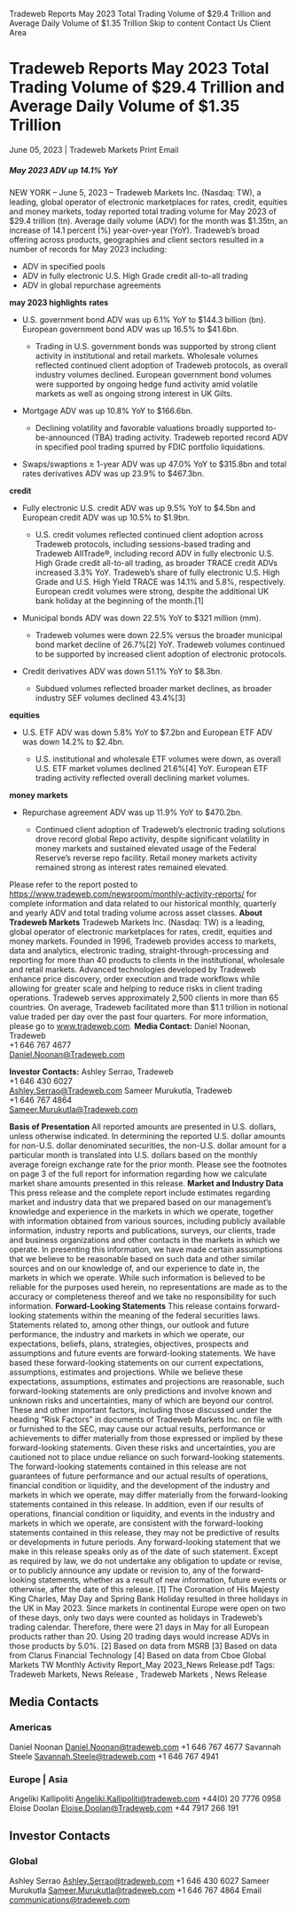 Tradeweb Reports May 2023 Total Trading Volume of $29.4 Trillion and Average Daily Volume of $1.35 Trillion Skip to content 
Contact Us  Client Area
# Tradeweb Reports May 2023 Total Trading Volume of $29.4 Trillion and Average Daily Volume of $1.35 Trillion
June 05, 2023 | Tradeweb Markets 
Print
Email
##### May 2023 ADV up 14.1% YoY
NEW YORK – June 5, 2023 – Tradeweb Markets Inc. (Nasdaq: TW), a leading, global operator of electronic marketplaces for rates, credit, equities and money markets, today reported total trading volume for May 2023 of $29.4 trillion (tn). Average daily volume (ADV) for the month was $1.35tn, an increase of 14.1 percent (%) year-over-year (YoY).
Tradeweb’s broad offering across products, geographies and client sectors resulted in a number of records for May 2023 including:
  * ADV in specified pools
  * ADV in fully electronic U.S. High Grade credit all-to-all trading
  * ADV in global repurchase agreements


**may 2023 highlights**
**rates**
  * U.S. government bond ADV was up 6.1% YoY to $144.3 billion (bn). European government bond ADV was up 16.5% to $41.6bn.


    * Trading in U.S. government bonds was supported by strong client activity in institutional and retail markets. Wholesale volumes reflected continued client adoption of Tradeweb protocols, as overall industry volumes declined. European government bond volumes were supported by ongoing hedge fund activity amid volatile markets as well as ongoing strong interest in UK Gilts.


  * Mortgage ADV was up 10.8% YoY to $166.6bn. 
    * Declining volatility and favorable valuations broadly supported to-be-announced (TBA) trading activity. Tradeweb reported record ADV in specified pool trading spurred by FDIC portfolio liquidations.
  * Swaps/swaptions ≥ 1-year ADV was up 47.0% YoY to $315.8bn and total rates derivatives ADV was up 23.9% to $467.3bn. 


**credit**
  * Fully electronic U.S. credit ADV was up 9.5% YoY to $4.5bn and European credit ADV was up 10.5% to $1.9bn.


    * U.S. credit volumes reflected continued client adoption across Tradeweb protocols, including sessions-based trading and Tradeweb AllTrade®, including record ADV in fully electronic U.S. High Grade credit all-to-all trading, as broader TRACE credit ADVs increased 3.3% YoY. Tradeweb’s share of fully electronic U.S. High Grade and U.S. High Yield TRACE was 14.1% and 5.8%, respectively. European credit volumes were strong, despite the additional UK bank holiday at the beginning of the month.[1]


  * Municipal bonds ADV was down 22.5% YoY to $321 million (mm).


    * Tradeweb volumes were down 22.5% versus the broader municipal bond market decline of 26.7%[2] YoY. Tradeweb volumes continued to be supported by increased client adoption of electronic protocols.


  * Credit derivatives ADV was down 51.1% YoY to $8.3bn. 
    * Subdued volumes reflected broader market declines, as broader industry SEF volumes declined 43.4%[3]


**equities**
  * U.S. ETF ADV was down 5.8% YoY to $7.2bn and European ETF ADV was down 14.2% to $2.4bn.


    * U.S. institutional and wholesale ETF volumes were down, as overall U.S. ETF market volumes declined 21.6%[4] YoY. European ETF trading activity reflected overall declining market volumes.


**money markets**
  * Repurchase agreement ADV was up 11.9% YoY to $470.2bn.


    * Continued client adoption of Tradeweb’s electronic trading solutions drove record global Repo activity, despite significant volatility in money markets and sustained elevated usage of the Federal Reserve’s reverse repo facility. Retail money markets activity remained strong as interest rates remained elevated.


Please refer to the report posted to https://www.tradeweb.com/newsroom/monthly-activity-reports/ for complete information and data related to our historical monthly, quarterly and yearly ADV and total trading volume across asset classes.
**About Tradeweb Markets**
Tradeweb Markets Inc. (Nasdaq: TW) is a leading, global operator of electronic marketplaces for rates, credit, equities and money markets. Founded in 1996, Tradeweb provides access to markets, data and analytics, electronic trading, straight-through-processing and reporting for more than 40 products to clients in the institutional, wholesale and retail markets. Advanced technologies developed by Tradeweb enhance price discovery, order execution and trade workflows while allowing for greater scale and helping to reduce risks in client trading operations. Tradeweb serves approximately 2,500 clients in more than 65 countries. On average, Tradeweb facilitated more than $1.1 trillion in notional value traded per day over the past four quarters. For more information, please go to www.tradeweb.com.
**Media Contact:**
Daniel Noonan, Tradeweb  
+1 646 767 4677  
Daniel.Noonan@Tradeweb.com  

**Investor Contacts:**
Ashley Serrao, Tradeweb  
+1 646 430 6027  
Ashley.Serrao@Tradeweb.com
Sameer Murukutla, Tradeweb  
+1 646 767 4864  
Sameer.Murukutla@Tradeweb.com  

**Basis of Presentation**
All reported amounts are presented in U.S. dollars, unless otherwise indicated. In determining the reported U.S. dollar amounts for non-U.S. dollar denominated securities, the non-U.S. dollar amount for a particular month is translated into U.S. dollars based on the monthly average foreign exchange rate for the prior month. Please see the footnotes on page 3 of the full report for information regarding how we calculate market share amounts presented in this release.
**Market and Industry Data**
This press release and the complete report include estimates regarding market and industry data that we prepared based on our management’s knowledge and experience in the markets in which we operate, together with information obtained from various sources, including publicly available information, industry reports and publications, surveys, our clients, trade and business organizations and other contacts in the markets in which we operate. In presenting this information, we have made certain assumptions that we believe to be reasonable based on such data and other similar sources and on our knowledge of, and our experience to date in, the markets in which we operate. While such information is believed to be reliable for the purposes used herein, no representations are made as to the accuracy or completeness thereof and we take no responsibility for such information.
**Forward-Looking Statements**
This release contains forward-looking statements within the meaning of the federal securities laws. Statements related to, among other things, our outlook and future performance, the industry and markets in which we operate, our expectations, beliefs, plans, strategies, objectives, prospects and assumptions and future events are forward-looking statements. 
We have based these forward-looking statements on our current expectations, assumptions, estimates and projections. While we believe these expectations, assumptions, estimates and projections are reasonable, such forward-looking statements are only predictions and involve known and unknown risks and uncertainties, many of which are beyond our control. These and other important factors, including those discussed under the heading “Risk Factors” in documents of Tradeweb Markets Inc. on file with or furnished to the SEC, may cause our actual results, performance or achievements to differ materially from those expressed or implied by these forward-looking statements. Given these risks and uncertainties, you are cautioned not to place undue reliance on such forward-looking statements. The forward-looking statements contained in this release are not guarantees of future performance and our actual results of operations, financial condition or liquidity, and the development of the industry and markets in which we operate, may differ materially from the forward-looking statements contained in this release. In addition, even if our results of operations, financial condition or liquidity, and events in the industry and markets in which we operate, are consistent with the forward-looking statements contained in this release, they may not be predictive of results or developments in future periods. 
Any forward-looking statement that we make in this release speaks only as of the date of such statement. Except as required by law, we do not undertake any obligation to update or revise, or to publicly announce any update or revision to, any of the forward-looking statements, whether as a result of new information, future events or otherwise, after the date of this release. 
[1] The Coronation of His Majesty King Charles, May Day and Spring Bank Holiday resulted in three holidays in the UK in May 2023. Since markets in continental Europe were open on two of these days, only two days were counted as holidays in Tradeweb’s trading calendar. Therefore, there were 21 days in May for all European products rather than 20. Using 20 trading days would increase ADVs in those products by 5.0%.
[2] Based on data from MSRB
[3] Based on data from Clarus Financial Technology
[4] Based on data from Cboe Global Markets
TW Monthly Activity Report_May 2023_News Release.pdf
Tags: Tradeweb Markets,  News Release ,  Tradeweb Markets ,  News Release
## Media Contacts
###  Americas 
Daniel Noonan
Daniel.Noonan@tradeweb.com
+1 646 767 4677 
Savannah Steele 
Savannah.Steele@tradeweb.com
+1 646 767 4941 
###  Europe | Asia 
Angeliki Kallipoliti
Angeliki.Kallipoliti@tradeweb.com 
+44(0) 20 7776 0958 
Eloise Doolan
Eloise.Doolan@Tradeweb.com
+44 7917 266 191 
## Investor Contacts
###  Global 
Ashley Serrao
Ashley.Serrao@tradeweb.com
+1 646 430 6027 
Sameer Murukutla
Sameer.Murukutla@tradeweb.com
+1 646 767 4864 
Email
communications@tradeweb.com